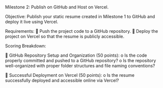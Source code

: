 Milestone 2: Publish on GitHub and Host on Vercel.

Objective:
Publish your static resume created in Milestone 1 to GitHub and deploy it live using Vercel. 

Requirements: 
 Push the project code to a GitHub repository. 
 Deploy the project on Vercel so that the resume is publicly accessible. 

Scoring Breakdown: 

 GitHub Repository Setup and Organization (50 points):
o Is the code properly committed and pushed to a GitHub repository? 
o Is the repository well-organized with proper folder structures and file naming 
conventions? 

 Successful Deployment on Vercel (50 points):
o Is the resume successfully deployed and accessible online via Vercel? 
